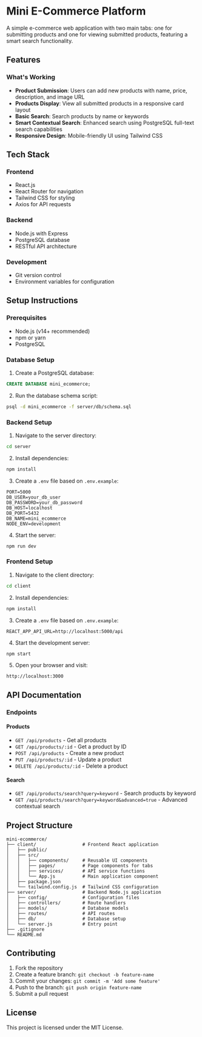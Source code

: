 # Mini E-Commerce Platform

A simple e-commerce web application with two main tabs: one for submitting products and one for viewing submitted products, featuring a smart search functionality.

## Features

### What's Working

- **Product Submission**: Users can add new products with name, price, description, and image URL
- **Products Display**: View all submitted products in a responsive card layout
- **Basic Search**: Search products by name or keywords
- **Smart Contextual Search**: Enhanced search using PostgreSQL full-text search capabilities
- **Responsive Design**: Mobile-friendly UI using Tailwind CSS

## Tech Stack

### Frontend

- React.js
- React Router for navigation
- Tailwind CSS for styling
- Axios for API requests

### Backend

- Node.js with Express
- PostgreSQL database
- RESTful API architecture

### Development

- Git version control
- Environment variables for configuration

## Setup Instructions

### Prerequisites

- Node.js (v14+ recommended)
- npm or yarn
- PostgreSQL

### Database Setup

1. Create a PostgreSQL database:

```sql
CREATE DATABASE mini_ecommerce;
```

2. Run the database schema script:

```bash
psql -d mini_ecommerce -f server/db/schema.sql
```

### Backend Setup

1. Navigate to the server directory:

```bash
cd server
```

2. Install dependencies:

```bash
npm install
```

3. Create a `.env` file based on `.env.example`:

```
PORT=5000
DB_USER=your_db_user
DB_PASSWORD=your_db_password
DB_HOST=localhost
DB_PORT=5432
DB_NAME=mini_ecommerce
NODE_ENV=development
```

4. Start the server:

```bash
npm run dev
```

### Frontend Setup

1. Navigate to the client directory:

```bash
cd client
```

2. Install dependencies:

```bash
npm install
```

3. Create a `.env` file based on `.env.example`:

```
REACT_APP_API_URL=http://localhost:5000/api
```

4. Start the development server:

```bash
npm start
```

5. Open your browser and visit:

```
http://localhost:3000
```

## API Documentation

### Endpoints

#### Products

- `GET /api/products` - Get all products
- `GET /api/products/:id` - Get a product by ID
- `POST /api/products` - Create a new product
- `PUT /api/products/:id` - Update a product
- `DELETE /api/products/:id` - Delete a product

#### Search

- `GET /api/products/search?query=keyword` - Search products by keyword
- `GET /api/products/search?query=keyword&advanced=true` - Advanced contextual search

## Project Structure

```
mini-ecommerce/
├── client/                 # Frontend React application
│   ├── public/
│   ├── src/
│   │   ├── components/     # Reusable UI components
│   │   ├── pages/          # Page components for tabs
│   │   ├── services/       # API service functions
│   │   └── App.js          # Main application component
│   ├── package.json
│   └── tailwind.config.js  # Tailwind CSS configuration
├── server/                 # Backend Node.js application
│   ├── config/             # Configuration files
│   ├── controllers/        # Route handlers
│   ├── models/             # Database models
│   ├── routes/             # API routes
│   ├── db/                 # Database setup
│   └── server.js           # Entry point
├── .gitignore
└── README.md
```

## Contributing

1. Fork the repository
2. Create a feature branch: `git checkout -b feature-name`
3. Commit your changes: `git commit -m 'Add some feature'`
4. Push to the branch: `git push origin feature-name`
5. Submit a pull request

## License

This project is licensed under the MIT License.
